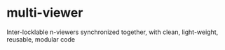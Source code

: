 # multi-viewer
Inter-locklable n-viewers synchronized together, with clean, light-weight, reusable, modular code
